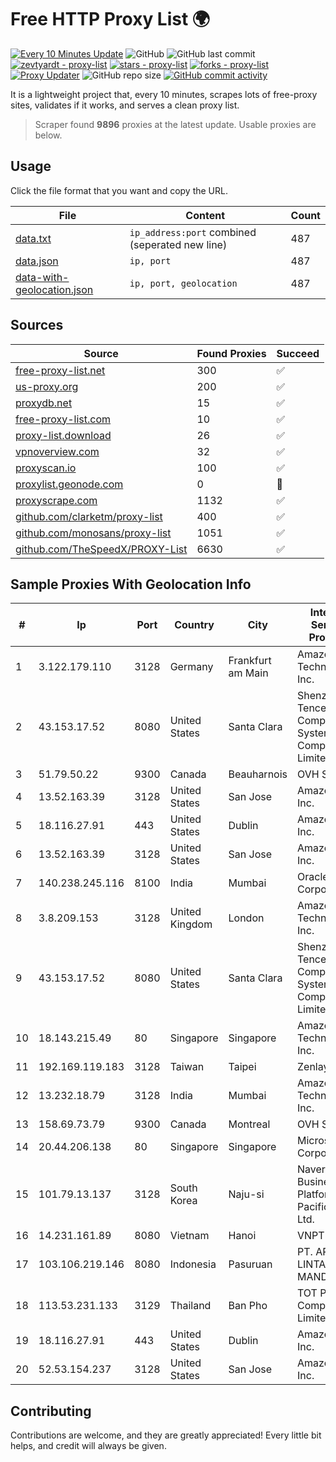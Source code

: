 
# Free HTTP Proxy List 🌍

[![Every 10 Minutes Update](https://github.com/mertguvencli/http-proxy-list/actions/workflows/main.yml/badge.svg?branch=main)](https://github.com/mertguvencli/http-proxy-list/actions/workflows/main.yml)
![GitHub](https://img.shields.io/github/license/mertguvencli/http-proxy-list)
![GitHub last commit](https://img.shields.io/github/last-commit/mertguvencli/http-proxy-list)
[![zevtyardt - proxy-list](https://img.shields.io/static/v1?label=zevtyardt&message=proxy-list&color=blue&logo=github)](https://github.com/zevtyardt/proxy-list "Go to GitHub repo")
[![stars - proxy-list](https://img.shields.io/github/stars/zevtyardt/proxy-list?style=social)](https://github.com/zevtyardt/proxy-list)
[![forks - proxy-list](https://img.shields.io/github/forks/zevtyardt/proxy-list?style=social)](https://github.com/zevtyardt/proxy-list)
[![Proxy Updater](https://github.com/zevtyardt/proxy-list/workflows/Proxy%20Updater/badge.svg)](https://github.com/zevtyardt/proxy-list/actions?query=workflow:"Proxy+Updater")
![GitHub repo size](https://img.shields.io/github/repo-size/zevtyardt/proxy-list)
[![GitHub commit activity](https://img.shields.io/github/commit-activity/m/zevtyardt/proxy-list?logo=commits)](https://github.com/zevtyardt/proxy-list/commits/main)

It is a lightweight project that, every 10 minutes, scrapes lots of free-proxy sites, validates if it works, and serves a clean proxy list.

> Scraper found **9896** proxies at the latest update. Usable proxies are below.

## Usage

Click the file format that you want and copy the URL.

|File|Content|Count|
|----|-------|-----|
|[data.txt](https://raw.githubusercontent.com/mertguvencli/http-proxy-list/main/proxy-list/data.txt)|`ip_address:port` combined (seperated new line)|487|
|[data.json](https://raw.githubusercontent.com/mertguvencli/http-proxy-list/main/proxy-list/data.json)|`ip, port`|487|
|[data-with-geolocation.json](https://raw.githubusercontent.com/mertguvencli/http-proxy-list/main/proxy-list/data-with-geolocation.json)|`ip, port, geolocation`|487|

## Sources

|Source|Found Proxies|Succeed|
|------|-------------|-------|
|[free-proxy-list.net](https://free-proxy-list.net)|300|✅|
|[us-proxy.org](https://www.us-proxy.org)|200|✅|
|[proxydb.net](http://proxydb.net)|15|✅|
|[free-proxy-list.com](https://free-proxy-list.com/?page=&port=&type%5B%5D=http&type%5B%5D=https&up_time=0&search=Search)|10|✅|
|[proxy-list.download](https://www.proxy-list.download/HTTP)|26|✅|
|[vpnoverview.com](https://vpnoverview.com/privacy/anonymous-browsing/free-proxy-servers)|32|✅|
|[proxyscan.io](https://www.proxyscan.io)|100|✅|
|[proxylist.geonode.com](https://proxylist.geonode.com/api/proxy-list?limit=300&page=1&sort_by=lastChecked&sort_type=desc&protocols=http,https)|0|🚫|
|[proxyscrape.com](https://api.proxyscrape.com/v2/?request=displayproxies&protocol=http&timeout=10000&country=all&ssl=all&anonymity=all)|1132|✅|
|[github.com/clarketm/proxy-list](https://raw.githubusercontent.com/clarketm/proxy-list/master/proxy-list-raw.txt)|400|✅|
|[github.com/monosans/proxy-list](https://raw.githubusercontent.com/monosans/proxy-list/main/proxies/http.txt)|1051|✅|
|[github.com/TheSpeedX/PROXY-List](https://raw.githubusercontent.com/TheSpeedX/PROXY-List/master/http.txt)|6630|✅|


## Sample Proxies With Geolocation Info

|#|Ip|Port|Country|City|Internet Service Provider|
|-|--|----|-------|----|-------------------------|
|1|3.122.179.110|3128|Germany|Frankfurt am Main|Amazon Technologies Inc.|
|2|43.153.17.52|8080|United States|Santa Clara|Shenzhen Tencent Computer Systems Company Limited|
|3|51.79.50.22|9300|Canada|Beauharnois|OVH SAS|
|4|13.52.163.39|3128|United States|San Jose|Amazon.com, Inc.|
|5|18.116.27.91|443|United States|Dublin|Amazon.com, Inc.|
|6|13.52.163.39|3128|United States|San Jose|Amazon.com, Inc.|
|7|140.238.245.116|8100|India|Mumbai|Oracle Corporation|
|8|3.8.209.153|3128|United Kingdom|London|Amazon Technologies Inc.|
|9|43.153.17.52|8080|United States|Santa Clara|Shenzhen Tencent Computer Systems Company Limited|
|10|18.143.215.49|80|Singapore|Singapore|Amazon Technologies Inc.|
|11|192.169.119.183|3128|Taiwan|Taipei|Zenlayer Inc|
|12|13.232.18.79|3128|India|Mumbai|Amazon Technologies Inc.|
|13|158.69.73.79|9300|Canada|Montreal|OVH SAS|
|14|20.44.206.138|80|Singapore|Singapore|Microsoft Corporation|
|15|101.79.13.137|3128|South Korea|Naju-si|Naver Business Platform Asia Pacific Pte. Ltd.|
|16|14.231.161.89|8080|Vietnam|Hanoi|VNPT|
|17|103.106.219.146|8080|Indonesia|Pasuruan|PT. ARTHA LINTAS DATA MANDIRI|
|18|113.53.231.133|3129|Thailand|Ban Pho|TOT Public Company Limited|
|19|18.116.27.91|443|United States|Dublin|Amazon.com, Inc.|
|20|52.53.154.237|3128|United States|San Jose|Amazon.com, Inc.|



## Contributing

Contributions are welcome, and they are greatly appreciated! Every
little bit helps, and credit will always be given.

